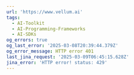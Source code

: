```yaml
---
url: 'https://www.vellum.ai'
tags:
  - AI-Toolkit
  - AI-Programming-Frameworks
  - AI-SDKs
og_errors: true
og_last_error: '2025-03-08T20:39:44.379Z'
og_error_message: HTTP error 401
last_jina_request: '2025-03-09T06:45:15.628Z'
jina_error: 'HTTP error! status: 429'
---
```


